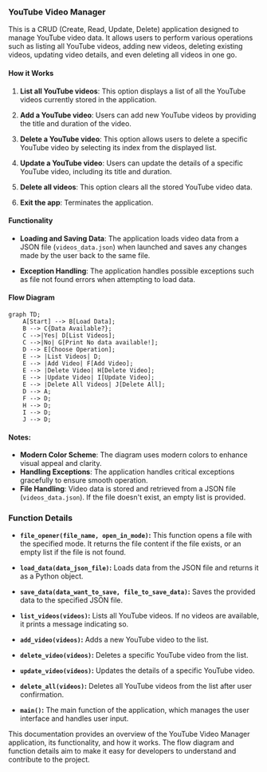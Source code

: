 ### YouTube Video Manager

This is a CRUD (Create, Read, Update, Delete) application designed to manage YouTube video data. It allows users to perform various operations such as listing all YouTube videos, adding new videos, deleting existing videos, updating video details, and even deleting all videos in one go.

#### How it Works

1. **List all YouTube videos**: This option displays a list of all the YouTube videos currently stored in the application.

2. **Add a YouTube video**: Users can add new YouTube videos by providing the title and duration of the video.

3. **Delete a YouTube video**: This option allows users to delete a specific YouTube video by selecting its index from the displayed list.

4. **Update a YouTube video**: Users can update the details of a specific YouTube video, including its title and duration.

5. **Delete all videos**: This option clears all the stored YouTube video data.

6. **Exit the app**: Terminates the application.

#### Functionality

- **Loading and Saving Data**: The application loads video data from a JSON file (`videos_data.json`) when launched and saves any changes made by the user back to the same file.

- **Exception Handling**: The application handles possible exceptions such as file not found errors when attempting to load data.

#### Flow Diagram

```mermaid
graph TD;
    A[Start] --> B[Load Data];
    B --> C{Data Available?};
    C -->|Yes| D[List Videos];
    C -->|No| G[Print No data available!];
    D --> E[Choose Operation];
    E --> |List Videos| D;
    E --> |Add Video| F[Add Video];
    E --> |Delete Video| H[Delete Video];
    E --> |Update Video| I[Update Video];
    E --> |Delete All Videos| J[Delete All];
    D --> A;
    F --> D;
    H --> D;
    I --> D;
    J --> D;
```

#### Notes:

- **Modern Color Scheme**: The diagram uses modern colors to enhance visual appeal and clarity.
- **Handling Exceptions**: The application handles critical exceptions gracefully to ensure smooth operation.
- **File Handling**: Video data is stored and retrieved from a JSON file (`videos_data.json`). If the file doesn't exist, an empty list is provided.

### Function Details

- **`file_opener(file_name, open_in_mode)`:** This function opens a file with the specified mode. It returns the file content if the file exists, or an empty list if the file is not found.

- **`load_data(data_json_file)`:** Loads data from the JSON file and returns it as a Python object.

- **`save_data(data_want_to_save, file_to_save_data)`:** Saves the provided data to the specified JSON file.

- **`list_videos(videos)`:** Lists all YouTube videos. If no videos are available, it prints a message indicating so.

- **`add_video(videos)`:** Adds a new YouTube video to the list.

- **`delete_video(videos)`:** Deletes a specific YouTube video from the list.

- **`update_video(videos)`:** Updates the details of a specific YouTube video.

- **`delete_all(videos)`:** Deletes all YouTube videos from the list after user confirmation.

- **`main()`:** The main function of the application, which manages the user interface and handles user input.

This documentation provides an overview of the YouTube Video Manager application, its functionality, and how it works. The flow diagram and function details aim to make it easy for developers to understand and contribute to the project.
